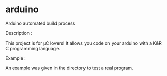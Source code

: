 arduino
=======

Arduino automated build process

Description :

This project is for µC lovers!
It allows you code on your arduino with a
K&R C programming language.

Example :

An example was given in the directory to 
test a real program.

